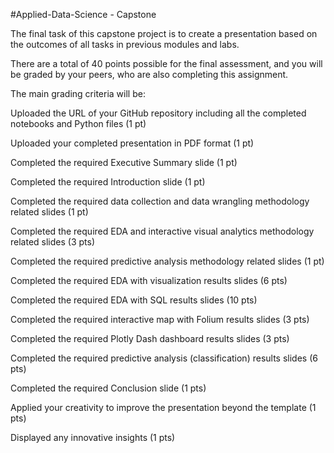 #Applied-Data-Science - Capstone

The final task of this capstone project is to create a presentation based on the outcomes of all tasks in previous modules and labs.

There are a total of 40 points possible for the final assessment, and you will be graded by your peers, who are also completing this assignment.

The main grading criteria will be:

Uploaded the URL of your GitHub repository including all the completed notebooks and Python files (1 pt)

Uploaded your completed presentation in PDF format (1 pt)

Completed the required Executive Summary slide (1 pt)

Completed the required Introduction slide (1 pt)

Completed the required data collection and data wrangling methodology related slides (1 pt)

Completed the required EDA and interactive visual analytics methodology related slides (3 pts)

Completed the required predictive analysis methodology related slides (1 pt)

Completed the required EDA with visualization results slides (6 pts)

Completed the required EDA with SQL results slides (10 pts)

Completed the required interactive map with Folium results slides (3 pts)

Completed the required Plotly Dash dashboard results slides (3 pts)

Completed the required predictive analysis (classification) results slides (6 pts)

Completed the required Conclusion slide (1 pts)

Applied your creativity to improve the presentation beyond the template (1 pts)

Displayed any innovative insights (1 pts)

